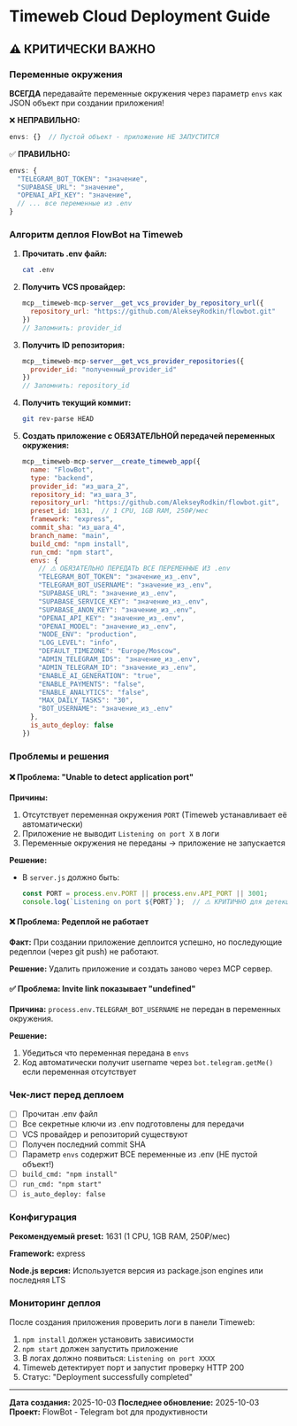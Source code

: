 # Timeweb Cloud Deployment Guide

## ⚠️ КРИТИЧЕСКИ ВАЖНО

### Переменные окружения

**ВСЕГДА** передавайте переменные окружения через параметр `envs` как JSON объект при создании приложения!

❌ **НЕПРАВИЛЬНО:**
```javascript
envs: {}  // Пустой объект - приложение НЕ ЗАПУСТИТСЯ
```

✅ **ПРАВИЛЬНО:**
```javascript
envs: {
  "TELEGRAM_BOT_TOKEN": "значение",
  "SUPABASE_URL": "значение",
  "OPENAI_API_KEY": "значение",
  // ... все переменные из .env
}
```

### Алгоритм деплоя FlowBot на Timeweb

1. **Прочитать .env файл:**
   ```bash
   cat .env
   ```

2. **Получить VCS провайдер:**
   ```javascript
   mcp__timeweb-mcp-server__get_vcs_provider_by_repository_url({
     repository_url: "https://github.com/AlekseyRodkin/flowbot.git"
   })
   // Запомнить: provider_id
   ```

3. **Получить ID репозитория:**
   ```javascript
   mcp__timeweb-mcp-server__get_vcs_provider_repositories({
     provider_id: "полученный_provider_id"
   })
   // Запомнить: repository_id
   ```

4. **Получить текущий коммит:**
   ```bash
   git rev-parse HEAD
   ```

5. **Создать приложение с ОБЯЗАТЕЛЬНОЙ передачей переменных окружения:**
   ```javascript
   mcp__timeweb-mcp-server__create_timeweb_app({
     name: "FlowBot",
     type: "backend",
     provider_id: "из_шага_2",
     repository_id: "из_шага_3",
     repository_url: "https://github.com/AlekseyRodkin/flowbot.git",
     preset_id: 1631,  // 1 CPU, 1GB RAM, 250₽/мес
     framework: "express",
     commit_sha: "из_шага_4",
     branch_name: "main",
     build_cmd: "npm install",
     run_cmd: "npm start",
     envs: {
       // ⚠️ ОБЯЗАТЕЛЬНО ПЕРЕДАТЬ ВСЕ ПЕРЕМЕННЫЕ ИЗ .env
       "TELEGRAM_BOT_TOKEN": "значение_из_.env",
       "TELEGRAM_BOT_USERNAME": "значение_из_.env",
       "SUPABASE_URL": "значение_из_.env",
       "SUPABASE_SERVICE_KEY": "значение_из_.env",
       "SUPABASE_ANON_KEY": "значение_из_.env",
       "OPENAI_API_KEY": "значение_из_.env",
       "OPENAI_MODEL": "значение_из_.env",
       "NODE_ENV": "production",
       "LOG_LEVEL": "info",
       "DEFAULT_TIMEZONE": "Europe/Moscow",
       "ADMIN_TELEGRAM_IDS": "значение_из_.env",
       "ADMIN_TELEGRAM_ID": "значение_из_.env",
       "ENABLE_AI_GENERATION": "true",
       "ENABLE_PAYMENTS": "false",
       "ENABLE_ANALYTICS": "false",
       "MAX_DAILY_TASKS": "30",
       "BOT_USERNAME": "значение_из_.env"
     },
     is_auto_deploy: false
   })
   ```

### Проблемы и решения

#### ❌ Проблема: "Unable to detect application port"

**Причины:**
1. Отсутствует переменная окружения `PORT` (Timeweb устанавливает её автоматически)
2. Приложение не выводит `Listening on port X` в логи
3. Переменные окружения не переданы → приложение не запускается

**Решение:**
- В `server.js` должно быть:
  ```javascript
  const PORT = process.env.PORT || process.env.API_PORT || 3001;
  console.log(`Listening on port ${PORT}`);  // ⚠️ КРИТИЧНО для детекции
  ```

#### ❌ Проблема: Редеплой не работает

**Факт:** При создании приложение деплоится успешно, но последующие редеплои (через git push) не работают.

**Решение:** Удалить приложение и создать заново через MCP сервер.

#### ✅ Проблема: Invite link показывает "undefined"

**Причина:** `process.env.TELEGRAM_BOT_USERNAME` не передан в переменных окружения.

**Решение:**
1. Убедиться что переменная передана в `envs`
2. Код автоматически получит username через `bot.telegram.getMe()` если переменная отсутствует

### Чек-лист перед деплоем

- [ ] Прочитан .env файл
- [ ] Все секретные ключи из .env подготовлены для передачи
- [ ] VCS провайдер и репозиторий существуют
- [ ] Получен последний commit SHA
- [ ] Параметр `envs` содержит ВСЕ переменные из .env (НЕ пустой объект!)
- [ ] `build_cmd: "npm install"`
- [ ] `run_cmd: "npm start"`
- [ ] `is_auto_deploy: false`

### Конфигурация

**Рекомендуемый preset:** 1631 (1 CPU, 1GB RAM, 250₽/мес)

**Framework:** express

**Node.js версия:** Используется версия из package.json engines или последняя LTS

### Мониторинг деплоя

После создания приложения проверить логи в панели Timeweb:
1. `npm install` должен установить зависимости
2. `npm start` должен запустить приложение
3. В логах должно появиться: `Listening on port XXXX`
4. Timeweb детектирует порт и запустит проверку HTTP 200
5. Статус: "Deployment successfully completed"

---

**Дата создания:** 2025-10-03
**Последнее обновление:** 2025-10-03
**Проект:** FlowBot - Telegram bot для продуктивности
